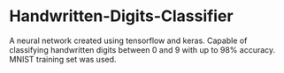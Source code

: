 # Handwritten-Digits-Classifier

A neural network created using tensorflow and keras.
Capable of classifying handwritten digits between 0 and 9 with up to 98% accuracy.
MNIST training set was used.